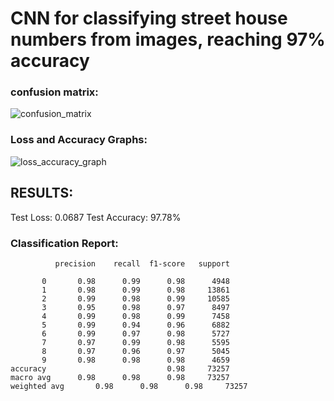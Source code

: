 # CNN for classifying street house numbers from images, reaching 97% accuracy


### confusion matrix:
![confusion_matrix](https://github.com/user-attachments/assets/6aecfa33-092d-4051-b947-b8473c2624de)


### Loss and Accuracy Graphs:
![loss_accuracy_graph](https://github.com/user-attachments/assets/f2997ac3-4f72-4efa-86f7-ddcc0f5e82b3)


## RESULTS:
Test Loss: 0.0687
Test Accuracy: 97.78%

### Classification Report:
              precision    recall  f1-score   support

           0       0.98      0.99      0.98      4948
           1       0.98      0.99      0.98     13861
           2       0.99      0.98      0.99     10585
           3       0.95      0.98      0.97      8497
           4       0.99      0.98      0.99      7458
           5       0.99      0.94      0.96      6882
           6       0.99      0.97      0.98      5727
           7       0.97      0.99      0.98      5595
           8       0.97      0.96      0.97      5045
           9       0.98      0.98      0.98      4659
    accuracy                           0.98     73257
    macro avg      0.98      0.98      0.98     73257
    weighted avg       0.98      0.98      0.98     73257
